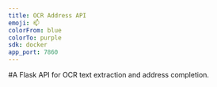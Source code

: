```yaml
---
title: OCR Address API
emoji: 📫
colorFrom: blue
colorTo: purple
sdk: docker
app_port: 7860
---
```

#A Flask API for OCR text extraction and address completion.
